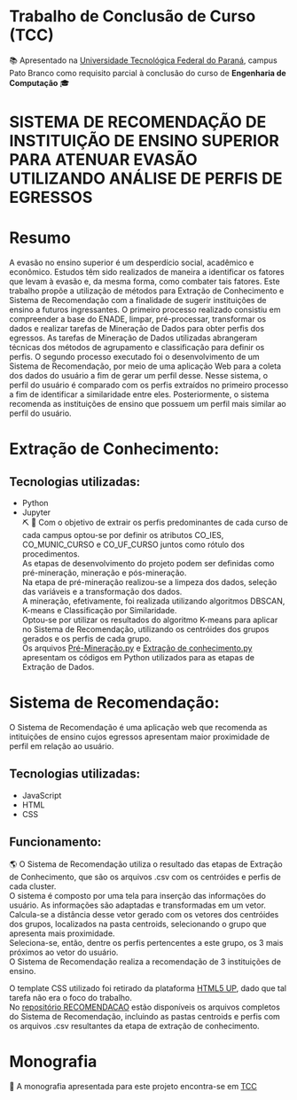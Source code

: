 # Trabalho de Conclusão de Curso (TCC) 
:books: Apresentado na [Universidade Tecnológica Federal do Paraná](https://www.ifg.edu.br/luziania), campus Pato Branco como requisito parcial à conclusão do curso de **Engenharia de Computação** :mortar_board:

# SISTEMA DE RECOMENDAÇÃO DE INSTITUIÇÃO DE ENSINO SUPERIOR PARA ATENUAR EVASÃO UTILIZANDO ANÁLISE DE PERFIS DE EGRESSOS
 

# Resumo
A evasão no ensino superior é um desperdício social, acadêmico e econômico. Estudos têm sido realizados de maneira a identificar os fatores que levam à evasão e, da mesma forma, como combater tais fatores. Este trabalho propõe a utilização de métodos para Extração de Conhecimento e Sistema de Recomendação com a finalidade de sugerir instituições de ensino a futuros ingressantes. O primeiro processo realizado consistiu em compreender a base do ENADE, limpar, pré-processar, transformar os dados e realizar tarefas de Mineração de Dados para obter perfis dos egressos. As tarefas de Mineração de Dados utilizadas abrangeram técnicas dos métodos de agrupamento e classificação para definir os perfis. O segundo processo executado foi o desenvolvimento de um Sistema de Recomendação, por meio de uma aplicação Web para a coleta dos dados do usuário a fim de gerar um perfil desse. Nesse sistema, o perfil do usuário é comparado com os perfis extraídos no primeiro processo a fim de identificar a similaridade entre eles. Posteriormente, o sistema recomenda as instituições de ensino que possuem um perfil mais similar ao perfil do usuário. 

 # Extração de Conhecimento:
## Tecnologias utilizadas:
- Python
- Jupyter  
:pick: :game_die: 
Com o objetivo de extrair os perfis predominantes de cada curso de cada campus optou-se por definir os atributos CO_IES, CO_MUNIC_CURSO e CO_UF_CURSO juntos como rótulo dos procedimentos.  
As etapas de desenvolvimento do projeto podem ser definidas como pré-mineração, mineração e pós-mineração.  
Na etapa de pré-mineração realizou-se a limpeza dos dados, seleção das variáveis e a transformação dos dados.  
A mineração, efetivamente, foi realizada utilizando algoritmos DBSCAN, K-means e Classificação por Similaridade.  
Optou-se por utilizar os resultados do algoritmo K-means para aplicar no Sistema de Recomendação, utilizando os centróides dos grupos gerados e os perfis de cada grupo.  
Os arquivos [Pré-Mineração.py](https://github.com/ElzaPuppo/recomendationSystem/blob/main/Pr%C3%A9-Minera%C3%A7%C3%A3o.py) e [Extração de conhecimento.py](https://github.com/ElzaPuppo/recomendationSystem/blob/main/Extra%C3%A7%C3%A3o%20de%20conhecimento.py) apresentam os códigos em Python utilizados para as etapas de Extração de Dados.

# Sistema de Recomendação:
O Sistema de Recomendação é uma aplicação web que recomenda as intituições de ensino cujos egressos apresentam maior proximidade de perfil em relação ao usuário.

## Tecnologias utilizadas:
- JavaScript
- HTML
- CSS

## Funcionamento:
:earth_americas: O Sistema de Recomendação utiliza o resultado das etapas de Extração de Conhecimento, que são os arquivos .csv com os centróides e perfis de cada cluster.  
O sistema é composto por uma tela para inserção das informações do usuário. As informações são adaptadas e transformadas em um vetor.   
Calcula-se a distância desse vetor gerado com os vetores dos centróides dos grupos, localizados na pasta centroids, selecionando o grupo que apresenta mais proximidade.  
Seleciona-se, então, dentre os perfis pertencentes a este grupo, os 3 mais próximos ao vetor do usuário.  
O Sistema de Recomendação realiza a recomendação de 3 instituições de ensino.  

O template CSS utilizado foi retirado da plataforma [HTML5 UP](https://html5up.net/), dado que tal tarefa não era o foco do trabalho.  
No [repositório RECOMENDACAO](https://github.com/ElzaPuppo/recomendationSystem/tree/main/CRECOMENDACAO) estão disponíveis os arquivos completos do Sistema de Recomendação, incluindo as pastas centroids e perfis com os arquivos .csv resultantes da etapa de extração de conhecimento.

# Monografia

:memo: A monografia apresentada para este projeto encontra-se em [TCC](https://github.com/ElzaPuppo/recomendationSystem/blob/main/TCC_ElzaPuppo.pdf)
